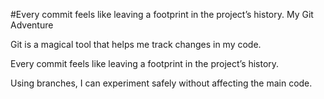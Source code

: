 #Every commit feels like leaving a footprint in the project’s history.
 My Git Adventure

Git is a magical tool that helps me track changes in my code.

Every commit feels like leaving a footprint in the project’s history.

Using branches, I can experiment safely without affecting the main code.

